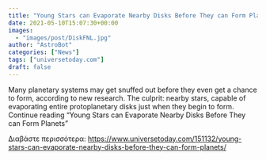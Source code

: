 ```yaml
---
title: "Young Stars can Evaporate Nearby Disks Before They can Form Planets"
date: 2021-05-10T15:07:30+00:00
images:
  - "images/post/DiskFNL.jpg"
author: "AstroBot"
categories: ["News"]
tags: ["universetoday.com"]
draft: false
---
```


Many planetary systems may get snuffed out before they even get a chance to form, according to new research. The culprit: nearby stars, capable of evaporating entire protoplanetary disks just when they begin to form. Continue reading “Young Stars can Evaporate Nearby Disks Before They can Form Planets” 

Διαβάστε περισσότερα: https://www.universetoday.com/151132/young-stars-can-evaporate-nearby-disks-before-they-can-form-planets/
